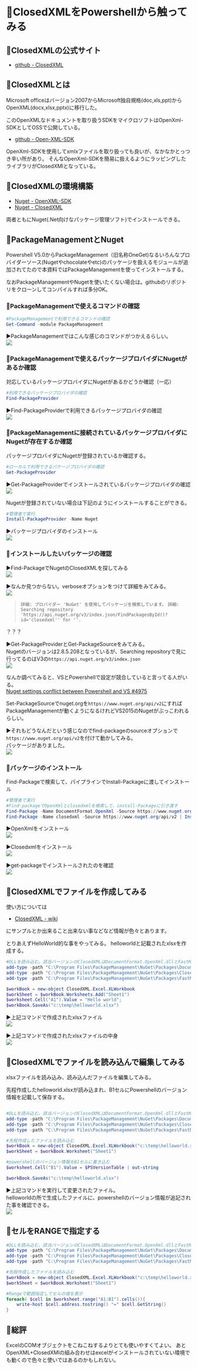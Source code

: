 # 🔰ClosedXMLをPowershellから触ってみる

## 🔰ClosedXMLの公式サイト

- [github - ClosedXML](https://github.com/ClosedXML/ClosedXML)

## 🔰ClosedXMLとは

Microsoft officeはバージョン2007からMicrosoft独自規格(doc,xls,ppt)からOpenXML(docx,xlsx,pptx)に移行した。

このOpenXMLなドキュメントを取り扱うSDKをマイクロソフトはOpenXml-SDKとしてOSSで公開している。

- [github - Open-XML-SDK](https://github.com/OfficeDev/Open-XML-SDK)

OpenXml-SDKを使用してxmlxファイルを取り扱っても良いが、なかなかとっつき辛い所があり。
そんなOpenXml-SDKを簡易に扱えるようにラッピングしたライブラリがClosedXMlとなっている。

## 🔰ClosedXMLの環境構築

- [Nuget - OpenXML-SDK](https://www.nuget.org/packages/DocumentFormat.OpenXml/)
- [Nuget - ClosedXML](https://www.nuget.org/packages/ClosedXML/)

両者ともにNuget(.Net向けなパッケージ管理ソフト)でインストールできる。

## 🔰PackageManagementとNuget

Powershell V5.0からPackageManagement（旧名称OneGet)なるいろんなプロバイダーソース(Nugetやchocolateやetc)のパッケージを扱えるモジュールが追加されてたので本資料ではPackageManagementを使ってインストールする。

なおPackageManagementやNugetを使いたくない場合は。githubのリポジトリをクローンしてコンパイルすれば多分OK。

### 🔰PackageManagementで使えるコマンドの確認

```Powershell
#PackageManagementで利用できるコマンドの確認
Get-Command -module PackageManagement
```

▶PackageManagementではこんな感じのコマンドがつかえるらしい。  
![](image/get.command.PackageManagement.png)

### 🔰PackageManagementで使えるパッケージプロバイダにNugetがあるか確認

対応しているパッケージプロバイダにNugetがあるかどうか確認（一応）

```Powershell
#利用できるパッケージプロバイダの確認
Find-PackageProvider
```

▶Find-PackageProviderで利用できるパッケージプロバイダの確認  
![](image/find.packageprovider.png)

### 🔰PackageManagementに接続されているパッケージプロバイダにNugetが存在するか確認

パッケージプロバイダにNugetが登録されているか確認する。

```Powershell
#ローカルで利用できるパケージプロバイダの確認
Get-PackageProvider
```

▶Get-PackageProviderでインストールされているパッケージプロバイダの確認  
![](image/get.packageprovider.png)

Nugetが登録されていない場合は下記のようにインストールすることができる。

```Powershell
#管理者で実行
Install-PackageProvider -Name Nuget
```

▶パッケージプロバイダのインストール  
![](image/install.packageprovider.png)

### 🔰インストールしたいパッケージの確認

▶Find-PackageでNugetのClosedXMLを探してみる  
![](image/find.package.step001.png)

▶なんか見つからない。verboseオプションをつけて詳細をみてみる。  
![](image/find.package.step002.png)

> `詳細: プロバイダー 'NuGet' を使用してパッケージを検索しています。`
> `詳細: Searching repository 'https://api.nuget.org/v3/index.json/FindPackagesById()?id='closedxml'' for ''.`

？？？

▶Get-PackageProviderとGet-PackageSourceをみてみる。  
Nugetのバージョンは2.8.5.208となっているが、Searching repositoryで見に行ってるのはV3の`https://api.nuget.org/v3/index.json`  
![](image/packagemanager.nuget.version.png)

なんか調べてみると、VSとPowershellで設定が競合していると言ってる人がいる。  
[Nuget settings conflict between Powershell and VS #4975](https://github.com/NuGet/Home/issues/4975)

Set-PackageSourceでnuget.orgを`https://www.nuget.org/api/v2`にすればPackageManagementが動くようになるけれどVS2015のNugetがぶっこわれるらしい。

▶それもどうなんだという感じなのでfind-packageのsourceオプションで`https://www.nuget.org/api/v2`を付けて動かしてみる。  
パッケージがありました。  
![](image/find.package.source.png)

### 🔰パッケージのインストール

Find-Packageで検索して、パイプラインでInstall-Packageに渡してインストール

```Powershell
#管理者で実行
#Find-packageでOpenXmlとclosedxmlを検索して、install-Packageに引き渡す
Find-Package -Name DocumentFormat.OpenXml -Source https://www.nuget.org/api/v2 | Install-Package
Find-Package -Name closedxml -Source https://www.nuget.org/api/v2 | Install-Package
```

▶OpenXmlをインストール  
![](image/install.openxmlsdk.png)

▶Closedxmlをインストール  
![](image/install.closedxml.png)

▶get-packageでインストールされたのを確認  
![](image/get.package.png)

## 🔰ClosedXMLでファイルを作成してみる

使い方については

- [ClosedXML - wiki](https://github.com/ClosedXML/ClosedXML/wiki)

にサンプルとか出来ること出来ない事などなど情報が色々とあります。

とりあえずHelloWorld的な事をやってみる。
helloworldと記載されたxlsxを作成する。

```Powershell
#DLLを読み込む。該当バージョンのClosedXMLはDocumentFormat.OpenXml.dllとFastMember.Signed.dllに依存関係があるので一緒に読み込む。
add-type -path "C:\Program Files\PackageManagement\NuGet\Packages\DocumentFormat.OpenXml.2.7.2\lib\net46\DocumentFormat.OpenXml.dll"
add-type -path "C:\Program Files\PackageManagement\NuGet\Packages\ClosedXML.0.88.0\lib\net452\ClosedXML.dll"
add-type -path "C:\Program Files\PackageManagement\NuGet\Packages\FastMember.Signed.1.1.0\lib\net40\FastMember.Signed.dll"

$workBook = new-object ClosedXML.Excel.XLWorkbook
$workSheet = $workBook.Worksheets.Add("Sheet1")
$worksheet.Cell("A1").Value = "Hello world";
$workBook.SaveAs("c:\temp\helloworld.xlsx")
```

▶上記コマンドで作成されたxlsxファイル  
![](image/make.helloworld.step001.png)

▶上記コマンドで作成されたxlsxファイルの中身  
![](image/make.helloworld.step002.png)

## 🔰ClosedXMLでファイルを読み込んで編集してみる

xlsxファイルを読み込み、読み込んだファイルを編集してみる。

先程作成したhelloworld.xlsxが読み込まれ、B1セルにPowershellのバージョン情報を記載して保存する。

```Powershell

#DLLを読み込む。該当バージョンのClosedXMLはDocumentFormat.OpenXml.dllとFastMember.Signed.dllに依存関係があるので一緒に読み込む。
add-type -path "C:\Program Files\PackageManagement\NuGet\Packages\DocumentFormat.OpenXml.2.7.2\lib\net46\DocumentFormat.OpenXml.dll"
add-type -path "C:\Program Files\PackageManagement\NuGet\Packages\ClosedXML.0.88.0\lib\net452\ClosedXML.dll"
add-type -path "C:\Program Files\PackageManagement\NuGet\Packages\FastMember.Signed.1.1.0\lib\net40\FastMember.Signed.dll"

#先程作成したファイルを読み込む
$workBook = new-object ClosedXML.Excel.XLWorkbook("c:\temp\helloworld.xlsx")
$workSheet = $workBook.Worksheet("Sheet1")

#powershellのバージョン情報をB1セルに書き込む
$worksheet.Cell("B1").Value = $PSVersionTable | out-string

$workBook.SaveAs("c:\temp\helloworld.xlsx")

```

▶上記コマンドを実行して変更されたファイル。  
helloworldの所で生成したファイルに、powershellのバージョン情報が追記された事を確認できる。  
![](image/update.helloworld.png)

## 🔰セルをRANGEで指定する

```Powershell
#DLLを読み込む。該当バージョンのClosedXMLはDocumentFormat.OpenXml.dllとFastMember.Signed.dllに依存関係があるので一緒に読み込む。
add-type -path "C:\Program Files\PackageManagement\NuGet\Packages\DocumentFormat.OpenXml.2.7.2\lib\net46\DocumentFormat.OpenXml.dll"
add-type -path "C:\Program Files\PackageManagement\NuGet\Packages\ClosedXML.0.88.0\lib\net452\ClosedXML.dll"
add-type -path "C:\Program Files\PackageManagement\NuGet\Packages\FastMember.Signed.1.1.0\lib\net40\FastMember.Signed.dll"

#先程作成したファイルを読み込む
$workBook = new-object ClosedXML.Excel.XLWorkbook("c:\temp\helloworld.xlsx")
$workSheet = $workBook.Worksheet("Sheet1")

#Rangeで範囲指定してセルの値を表示
foreach( $cell in $worksheet.range("A1:B1").cells()){
    write-host $cell.address.tostring() "=" $cell.GetString()
}

```

## 🔰総評

ExcelのCOMオブジェクトをこねこねするよりとても使いやすくてよい。
あとOpenXML+ClosedXMlの組み合わせはexcelがインストールされていない環境でも動くので色々と使いではあるのかもしれない。
